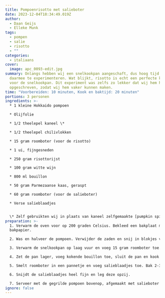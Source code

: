 ```yaml
---
title: Pompoenrisotto met salieboter
date: 2023-12-04T18:34:49.019Z
author:
  - Daan Geijs
  - Elleke Munk
tags:
  - pompen
  - salie
  - risotto
  - ""
categories:
  - italiaans
cover:
  image: apc_0093-edit.jpg
summary: Onlangs hebben wij een snelkookpan aangeschaft, dus hoog tijd om
  daarmee te experimenteren. Wat blijkt, risotto is echt een perfecte kandidaat
  voor de snelkookpan. Dit experiment was zelfs zo lekker dat wij hem hebben
  opgeschreven, zodat wij hem vaker kunnen maken.
time: "Voorbereiden: 10 minuten, Kook en baktijd: 20 minuten"
portions: 3 personen
ingredients: >-
  * 1 kleine Hokkaido pompoen

  * Olijfolie

  * 1/2 theelepel kaneel \*

  * 1/2 theelepel chilivlokken

  * 15 gram roomboter (voor de risotto)

  * 1 ui, fijngesneden

  * 250 gram risottorijst

  * 100 gram witte wijn

  * 800 ml bouillon

  * 50 gram Parmezaanse kaas, geraspt

  * 60 gram roomboter (voor de salieboter)

  * Verse salieblaadjes


  \* Zelf gebruikten wij in plaats van kaneel zelfgemaakte [pumpkin spice]({{< ref "2023-10-29-pumpkin-spice" >}}).
preparation: >-
  1. Verwarm de oven voor op 200 graden Celsius. Bekleed een bakplaat met
  bakpapier.

  2. Was en halveer de pompoen. Verwijder de zaden en snij in blokjes van 1 cm. Leg de pompoen op de bakplaat en besprenkel met olijfolie, kaneel en chilivlokken. Grill de pompoen 15-20 minuten in de oven tot deze zacht is. Het is niet nodig om de pompoen te schillen. 

  3. Verwarm de snelkookpan op laag vuur en voeg 15 gram roomboter toe. Fruit de ui zachtjes, voeg de risottorijst toe en bak tot glazig. Blus af met witte wijn en roer goed. Zorg dat alle wijn verdampt is. 

  4. Zet de pan lager, voeg kokende bouillon toe, sluit de pan en kook 7 minuten op hoge druk. Laat daarna de druk afnemen, roer de risotto door en voeg Parmezaanse kaas toe. Pas de consistentie aan met bouillon indien nodig. 

  5. Smelt roomboter in een pannetje en voeg salieblaadjes toe. Bak 2-3 minuten zonder te verbranden en haal de salie uit de boter.

  6. Snijdt de salieblaadjes heel fijn en leg deze opzij. 

  7. Serveer met de gegrilde pompoen bovenop, afgemaakt met salieboter en fijngesneden salie. 
ignore: false
---
```

